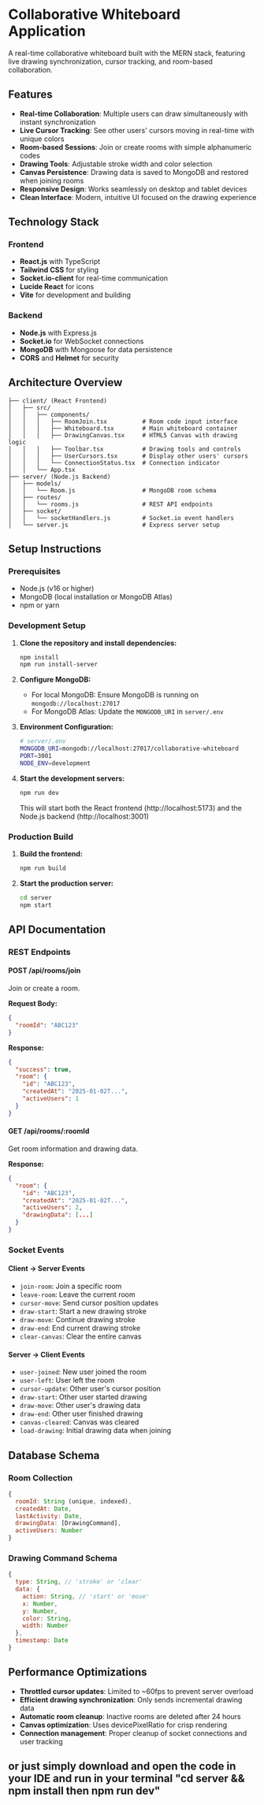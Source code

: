 # Collaborative Whiteboard Application

A real-time collaborative whiteboard built with the MERN stack, featuring live drawing synchronization, cursor tracking, and room-based collaboration.

## Features

- **Real-time Collaboration**: Multiple users can draw simultaneously with instant synchronization
- **Live Cursor Tracking**: See other users' cursors moving in real-time with unique colors
- **Room-based Sessions**: Join or create rooms with simple alphanumeric codes
- **Drawing Tools**: Adjustable stroke width and color selection
- **Canvas Persistence**: Drawing data is saved to MongoDB and restored when joining rooms
- **Responsive Design**: Works seamlessly on desktop and tablet devices
- **Clean Interface**: Modern, intuitive UI focused on the drawing experience

## Technology Stack

### Frontend
- **React.js** with TypeScript
- **Tailwind CSS** for styling
- **Socket.io-client** for real-time communication
- **Lucide React** for icons
- **Vite** for development and building

### Backend
- **Node.js** with Express.js
- **Socket.io** for WebSocket connections
- **MongoDB** with Mongoose for data persistence
- **CORS** and **Helmet** for security

## Architecture Overview

```
├── client/ (React Frontend)
│   ├── src/
│   │   ├── components/
│   │   │   ├── RoomJoin.tsx          # Room code input interface
│   │   │   ├── Whiteboard.tsx        # Main whiteboard container
│   │   │   ├── DrawingCanvas.tsx     # HTML5 Canvas with drawing logic
│   │   │   ├── Toolbar.tsx           # Drawing tools and controls
│   │   │   ├── UserCursors.tsx       # Display other users' cursors
│   │   │   └── ConnectionStatus.tsx  # Connection indicator
│   │   └── App.tsx
├── server/ (Node.js Backend)
│   ├── models/
│   │   └── Room.js                   # MongoDB room schema
│   ├── routes/
│   │   └── rooms.js                  # REST API endpoints
│   ├── socket/
│   │   └── socketHandlers.js         # Socket.io event handlers
│   └── server.js                     # Express server setup
```

## Setup Instructions

### Prerequisites
- Node.js (v16 or higher)
- MongoDB (local installation or MongoDB Atlas)
- npm or yarn

### Development Setup

1. **Clone the repository and install dependencies:**
   ```bash
   npm install
   npm run install-server
   ```

2. **Configure MongoDB:**
   - For local MongoDB: Ensure MongoDB is running on `mongodb://localhost:27017`
   - For MongoDB Atlas: Update the `MONGODB_URI` in `server/.env`

3. **Environment Configuration:**
   ```bash
   # server/.env
   MONGODB_URI=mongodb://localhost:27017/collaborative-whiteboard
   PORT=3001
   NODE_ENV=development
   ```

4. **Start the development servers:**
   ```bash
   npm run dev
   ```
   This will start both the React frontend (http://localhost:5173) and the Node.js backend (http://localhost:3001)

### Production Build

1. **Build the frontend:**
   ```bash
   npm run build
   ```

2. **Start the production server:**
   ```bash
   cd server
   npm start
   ```

## API Documentation

### REST Endpoints

#### POST /api/rooms/join
Join or create a room.

**Request Body:**
```json
{
  "roomId": "ABC123"
}
```

**Response:**
```json
{
  "success": true,
  "room": {
    "id": "ABC123",
    "createdAt": "2025-01-02T...",
    "activeUsers": 1
  }
}
```

#### GET /api/rooms/:roomId
Get room information and drawing data.

**Response:**
```json
{
  "room": {
    "id": "ABC123",
    "createdAt": "2025-01-02T...",
    "activeUsers": 2,
    "drawingData": [...]
  }
}
```

### Socket Events

#### Client → Server Events
- `join-room`: Join a specific room
- `leave-room`: Leave the current room
- `cursor-move`: Send cursor position updates
- `draw-start`: Start a new drawing stroke
- `draw-move`: Continue drawing stroke
- `draw-end`: End current drawing stroke
- `clear-canvas`: Clear the entire canvas

#### Server → Client Events
- `user-joined`: New user joined the room
- `user-left`: User left the room
- `cursor-update`: Other user's cursor position
- `draw-start`: Other user started drawing
- `draw-move`: Other user's drawing data
- `draw-end`: Other user finished drawing
- `canvas-cleared`: Canvas was cleared
- `load-drawing`: Initial drawing data when joining

## Database Schema

### Room Collection
```javascript
{
  roomId: String (unique, indexed),
  createdAt: Date,
  lastActivity: Date,
  drawingData: [DrawingCommand],
  activeUsers: Number
}
```

### Drawing Command Schema
```javascript
{
  type: String, // 'stroke' or 'clear'
  data: {
    action: String, // 'start' or 'move'
    x: Number,
    y: Number,
    color: String,
    width: Number
  },
  timestamp: Date
}
```

## Performance Optimizations

- **Throttled cursor updates**: Limited to ~60fps to prevent server overload
- **Efficient drawing synchronization**: Only sends incremental drawing data
- **Automatic room cleanup**: Inactive rooms are deleted after 24 hours
- **Canvas optimization**: Uses devicePixelRatio for crisp rendering
- **Connection management**: Proper cleanup of socket connections and user tracking

## or just simply download and open the code in your IDE and run in your terminal "cd server && npm install then npm run dev"
